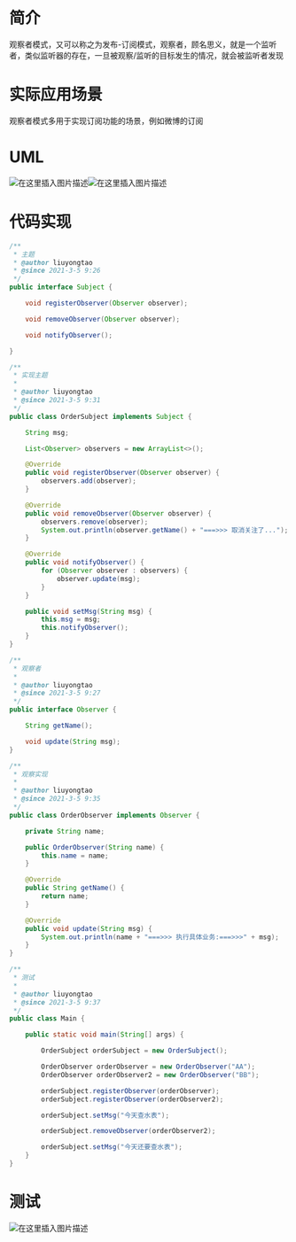 # 简介
观察者模式，又可以称之为发布-订阅模式，观察者，顾名思义，就是一个监听者，类似监听器的存在，一旦被观察/监听的目标发生的情况，就会被监听者发现
# 实际应用场景
观察者模式多用于实现订阅功能的场景，例如微博的订阅
# UML
![在这里插入图片描述](https://img-blog.csdnimg.cn/20210305172343174.png)![在这里插入图片描述](https://img-blog.csdnimg.cn/2021030517240916.png)


# 代码实现
```java
/**
 * 主题
 * @author liuyongtao
 * @since 2021-3-5 9:26
 */
public interface Subject {

    void registerObserver(Observer observer);

    void removeObserver(Observer observer);

    void notifyObserver();

}
```
```java
/**
 * 实现主题
 *
 * @author liuyongtao
 * @since 2021-3-5 9:31
 */
public class OrderSubject implements Subject {

    String msg;

    List<Observer> observers = new ArrayList<>();

    @Override
    public void registerObserver(Observer observer) {
        observers.add(observer);
    }

    @Override
    public void removeObserver(Observer observer) {
        observers.remove(observer);
        System.out.println(observer.getName() + "===>>> 取消关注了...");
    }

    @Override
    public void notifyObserver() {
        for (Observer observer : observers) {
            observer.update(msg);
        }
    }

    public void setMsg(String msg) {
        this.msg = msg;
        this.notifyObserver();
    }
}

```
```java
/**
 * 观察者
 *
 * @author liuyongtao
 * @since 2021-3-5 9:27
 */
public interface Observer {

    String getName();

    void update(String msg);
}
```
```java
/**
 * 观察实现
 *
 * @author liuyongtao
 * @since 2021-3-5 9:35
 */
public class OrderObserver implements Observer {

    private String name;

    public OrderObserver(String name) {
        this.name = name;
    }

    @Override
    public String getName() {
        return name;
    }

    @Override
    public void update(String msg) {
        System.out.println(name + "===>>> 执行具体业务:===>>>" + msg);
    }
}

```
```java
/**
 * 测试
 *
 * @author liuyongtao
 * @since 2021-3-5 9:37
 */
public class Main {

    public static void main(String[] args) {

        OrderSubject orderSubject = new OrderSubject();

        OrderObserver orderObserver = new OrderObserver("AA");
        OrderObserver orderObserver2 = new OrderObserver("BB");

        orderSubject.registerObserver(orderObserver);
        orderSubject.registerObserver(orderObserver2);

        orderSubject.setMsg("今天查水表");

        orderSubject.removeObserver(orderObserver2);

        orderSubject.setMsg("今天还要查水表");
    }
}

```

# 测试
![在这里插入图片描述](https://img-blog.csdnimg.cn/20210305172532664.png)


